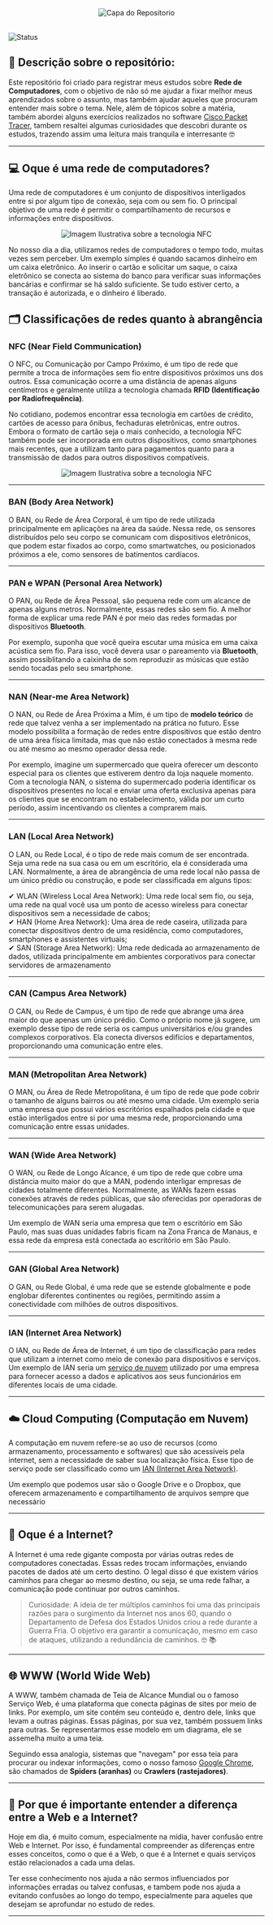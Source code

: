 <div align="center">
  <img src="https://github.com/gabrielceravoloo/Aprendendo-Redes/blob/main/Imagens/Banner.png" alt="Capa do Repositorio"> <!-- Adicionar a nova capa -->
</div>

<br>

![Status](http://img.shields.io/static/v1?label=STATUS&message=ESTUDANDO&color=yellow&style=for-the-badge)

## 📝 Descrição sobre o repositório: 

Este repositório foi criado para registrar meus estudos sobre **Rede de Computadores**, com o objetivo de não só me ajudar a fixar melhor meus aprendizados sobre o assunto, mas também ajudar aqueles que procuram entender mais sobre o tema. Nele, além de tópicos sobre a matéria, também abordei alguns exercícios realizados no software [Cisco Packet Tracer](https://www.netacad.com/cisco-packet-tracer), tambem resaltei algumas curiosidades que descobri durante os estudos, trazendo assim uma leitura mais tranquila e interresante 🤓

<hr>

## 💻 Oque é uma rede de computadores?

<!-- INICIO -->

Uma rede de computadores é um conjunto de dispositivos interligados entre si por algum tipo de conexão, seja com ou sem fio. O principal objetivo de uma rede é permitir o compartilhamento de recursos e informações entre dispositivos.

<div align="center">
  <img src="https://github.com/gabrielceravoloo/Aprendendo-Redes/blob/main/Imagens/Redes.jpeg" alt="Imagem Ilustrativa sobre a tecnologia NFC">
</div>

No nosso dia a dia, utilizamos redes de computadores o tempo todo, muitas vezes sem perceber. Um exemplo simples é quando sacamos dinheiro em um caixa eletrônico. Ao inserir o cartão e solicitar um saque, o caixa eletrônico se conecta ao sistema do banco para verificar suas informações bancárias e confirmar se há saldo suficiente. Se tudo estiver certo, a transação é autorizada, e o dinheiro é liberado. 

<!-- Adicionar introdução sobre oque é rede de computadores -->

## 🗂️ Classificações de redes quanto à abrangência

### NFC (Near Field Communication)

O NFC, ou Comunicação por Campo Próximo, é um tipo de rede que permite a troca de informações sem fio entre dispositivos próximos uns dos outros. Essa comunicação ocorre a uma distância de apenas alguns centímetros e geralmente utiliza a tecnologia chamada **RFID (Identificação por Radiofrequência)**.

No cotidiano, podemos encontrar essa tecnologia em cartões de crédito, cartões de acesso para ônibus, fechaduras eletrônicas, entre outros. Embora o formato de cartão seja o mais conhecido, a tecnologia NFC também pode ser incorporada em outros dispositivos, como smartphones mais recentes, que a utilizam tanto para pagamentos quanto para a transmissão de dados para outros dispositivos compatíveis.

<div align="center">
  <img src="https://github.com/gabrielceravoloo/Aprendendo-Redes/blob/main/Imagens/NFC.jpeg" alt="Imagem Ilustrativa sobre a tecnologia NFC">
</div>

<hr>

### BAN (Body Area Network)

O BAN, ou Rede de Área Corporal, é um tipo de rede utilizada principalmente em aplicações na área da saúde. Nessa rede, os sensores distribuídos pelo seu corpo se comunicam com dispositivos eletrônicos, que podem estar fixados ao corpo, como smartwatches, ou posicionados próximos a ele, como sensores de batimentos cardíacos.

<!--[ Adicionar uma imagem sobre o BAN ] -->

<hr>

### PAN e WPAN (Personal Area Network)

O PAN, ou Rede de Área Pessoal, são pequena rede com um alcance de apenas alguns metros. Normalmente, essas redes são sem fio. A melhor forma de explicar uma rede PAN é por meio das redes formadas por dispositivos **Bluetooth**.  

Por exemplo, suponha que você queira escutar uma música em uma caixa acústica sem fio. Para isso, você devera usar o pareamento via **Bluetooth**, assim possiblitando a caixinha de som reproduzir as músicas que estão sendo tocadas pelo seu smartphone.

<!--[ Adicionar uma imagem sobre o Bluetooth ] -->

<hr>

### NAN (Near-me Area Network)

O NAN, ou Rede de Área Próxima a Mim, é um tipo de **modelo teórico** de rede que talvez venha a ser implementado na prática no futuro. Esse modelo possibilita a formação de redes entre dispositivos que estão dentro de uma área física limitada, mas que não estão conectados à mesma rede ou até mesmo ao mesmo operador dessa rede.

Por exemplo, imagine um supermercado que queira oferecer um desconto especial para os clientes que estiverem dentro da loja naquele momento. Com a tecnologia NAN, o sistema do supermercado poderia identificar os dispositivos presentes no local e enviar uma oferta exclusiva apenas para os clientes que se encontram no estabelecimento, válida por um curto período, assim incentivando os clientes a comprarem mais.

<!--[ Adicionar uma imagem sobre o NAN ] -->

<hr>

### LAN (Local Area Network)

O LAN, ou Rede Local, é o tipo de rede mais comum de ser encontrada. Seja uma rede na sua casa ou em um escritório, ela é considerada uma LAN. Normalmente, a área de abrangência de uma rede local não passa de um único prédio ou construção, e pode ser classificada em alguns tipos:  

✔ WLAN (Wireless Local Area Network): Uma rede local sem fio, ou seja, uma rede na qual você usa um ponto de acesso wireless para conectar dispositivos sem a necessidade de cabos;  
✔ HAN (Home Area Network): Uma área de rede caseira, utilizada para conectar dispositivos dentro de uma residência, como computadores, smartphones e assistentes virtuais;  
✔ SAN (Storage Area Network): Uma rede dedicada ao armazenamento de dados, utilizada principalmente em ambientes corporativos para conectar servidores de armazenamento  

<!--[ Adicionar uma imagem sobre o LAN ] -->

<hr>

### CAN (Campus Area Network)

O CAN, ou Rede de Campus, é um tipo de rede que abrange uma área maior do que apenas um único prédio. Como o próprio nome já sugere, um exemplo desse tipo de rede seria os campus universitários e/ou grandes complexos corporativos. Ela conecta diversos edifícios e departamentos, proporcionando uma comunicação entre eles.

<!--[ Adicionar uma imagem sobre o CAN ] -->

<hr>

### MAN (Metropolitan Area Network)

O MAN, ou Área de Rede Metropolitana, é um tipo de rede que pode cobrir o tamanho de alguns bairros ou até mesmo uma cidade. Um exemplo seria uma empresa que possui vários escritórios espalhados pela cidade e que estão interligados entre si por uma mesma rede, proporcionando uma comunicação entre essas unidades.

<!--[ Adicionar uma imagem sobre o MAN ] -->

<hr>

### WAN (Wide Area Network)

O WAN, ou Rede de Longo Alcance, é um tipo de rede que cobre uma distância muito maior do que a MAN, podendo interligar empresas de cidades totalmente diferentes. Normalmente, as WANs fazem essas conexões através de redes públicas, que são oferecidas por operadoras de telecomunicações para serem alugadas.  

Um exemplo de WAN seria uma empresa que tem o escritório em São Paulo, mas suas duas unidades fabris ficam na Zona Franca de Manaus, e essa rede da empresa está conectada ao escritório em São Paulo. 

<!--[ Adicionar uma imagem sobre o WAN ] -->

<hr>

### GAN (Global Area Network)

O GAN, ou Rede Global, é uma rede que se estende globalmente e pode englobar diferentes continentes ou regiões, permitindo assim a conectividade com milhões de outros dispositivos.

<!--[ Adicionar uma imagem sobre o GAN ] -->

<hr>

### IAN (Internet Area Network)

O IAN, ou Rede de Área de Internet, é um tipo de classificação para redes que utilizam a internet como meio de conexão para dispositivos e serviços. Um exemplo de IAN seria um [serviço de nuvem]() utilizado por uma empresa para fornecer acesso a dados e aplicativos aos seus funcionários em diferentes locais de uma cidade.

<hr>

## ☁️ Cloud Computing (Computação em Nuvem)

A computação em nuvem refere-se ao uso de recursos (como armazenamento, processamento e softwares) que são acessíveis pela internet, sem a necessidade de saber sua localização física. Esse tipo de serviço pode ser classificado como um [IAN (Internet Area Network)]().  

Um exemplo que podemos usar são o Google Drive e o Dropbox, que oferecem armazenamento e compartilhamento de arquivos sempre que necessário

<!--[ Adicionar uma imagem sobre a Nuvem ] -->

<hr>

## 🛜 Oque é a Internet?

A Internet é uma rede gigante composta por várias outras redes de computadores conectadas. Essas redes trocam informações, enviando pacotes de dados até um certo destino. O legal disso é que existem vários caminhos para chegar ao mesmo destino, ou seja, se uma rede falhar, a comunicação pode continuar por outros caminhos.

<!--[ Adicionar uma imagem sobre as primeiras versões da internet ] -->

> Curiosidade: A ideia de ter múltiplos caminhos foi uma das principais razões para o surgimento da Internet nos anos 60, quando o Departamento de Defesa dos Estados Unidos criou a rede durante a Guerra Fria. O objetivo era garantir a comunicação, mesmo em caso de ataques, utilizando a redundância de caminhos. 🤓 📚

<hr>

## 🌐 WWW (World Wide Web)

A WWW, também chamada de Teia de Alcance Mundial ou o famoso Serviço Web, é uma plataforma que conecta páginas de sites por meio de links. Por exemplo, um site contém seu conteúdo e, dentro dele, links que levam a outras páginas. Essas páginas, por sua vez, também possuem links para outras. Se representarmos esse modelo em um diagrama, ele se assemelha muito a uma teia.

<!--[ Adicionar uma imagem do Google ] -->

Seguindo essa analogia, sistemas que "navegam" por essa teia para procurar ou indexar informações, como o nosso famoso [Google Chrome](www.google.com.br), são chamados de **Spiders (aranhas)** ou **Crawlers (rastejadores)**.

<hr>

## 🤔  Por que é importante entender a diferença entre a Web e a Internet?

Hoje em dia, é muito comum, especialmente na mídia, haver confusão entre Web e Internet. Por isso, é fundamental compreender as diferenças entre esses conceitos, como o que é a Web, o que é a Internet e quais serviços estão relacionados a cada uma delas.  

Ter esse conhecimento nos ajuda a não sermos influenciados por informações erradas ou talvez confusas, e tambem pode nos ajuda a evitando confusões ao longo do tempo, especialmente para aqueles que desejam se aprofundar no estudo de redes.

<hr>

<!-- CONTINUAR

### Internet
### WWW (World Wide Web)

<!-- Adicionar uma explicação para diferenciar WEB de Internet -->

<!-- Assuntos antigos que devem ser arrumados para uma melhor compreensão

## Tipos de Redes

| **Tipo de Rede** | **Descrição**                                            | **Exemplo de Uso**                                  |
|------------------|----------------------------------------------------------|-----------------------------------------------------|
| **LAN (Local Area Network)** | Rede local que conecta dispositivos em uma área geográfica limitada, como uma casa, escritório ou campus | Conexão de computadores em um escritório           |
| **MAN (Metropolitan Area Network)** | Rede que cobre uma área maior que uma LAN, geralmente uma cidade ou um campus universitário | Conexão entre diferentes escritórios em uma cidade  |
| **WAN (Wide Area Network)** | Rede que abrange grandes distâncias geográficas, conectando redes locais em diferentes regiões ou países | A Internet é o exemplo mais comum de WAN           |
| **PAN (Personal Area Network)** | Rede de curto alcance, geralmente usada para conectar dispositivos pessoais como smartphones, tablets e laptops | Conexão Bluetooth entre um smartphone e um fone de ouvido |
| **VLAN (Virtual Local Area Network)** | Rede local virtual que agrupa dispositivos em uma rede lógica, independentemente de sua localização física | Segregação de tráfego de diferentes departamentos em uma empresa |
| **WLAN (Wireless Local Area Network)** | Rede local que utiliza tecnologia sem fio para conectar dispositivos | Conexão Wi-Fi em casa ou em um café                |
| **CAN (Campus Area Network)** | Rede que conecta várias LANs em um campus, como uma universidade. | Conexão entre vários prédios de uma universidade    |
| **SAN (Storage Area Network)** | Rede especializada para conectar dispositivos de armazenamento, como servidores e unidades de disco, permitindo acesso eficiente a dados | Armazenamento em rede para servidores de dados      |
| **GAN (Global Area Network)** | Rede que cobre uma área geográfica ampla, geralmente conectando várias WANs. | Conexão de várias redes em diferentes continentes   |

<div align="center">

## Tipos de Cabos de Rede </h1>

<br>

### Cabo Direto (Para equipamentos diferentes)
![Cabo Direto](http://convexnet.com.br/wp-content/uploads/2017/07/cabo_crossover2.jpg)

### Cabo Cross-Over (Para equipamentos iguais)
![Cabo Cross-Over](https://convexnet.com.br/wp-content/uploads/2017/07/cabo_crossover1.jpg)

</div>

## Protocolos de Rede

- **ICMP (Internet Control Message Protocol)**: Protocolo usado para enviar mensagens de erro e informações operacionais
- **CSMA-CD (Carrier Sense Multiple Access with Collision Detection)**: Protocolo de controle de acesso ao meio para redes Ethernet
- **DHCP (Dynamic Host Configuration Protocol)**: Protocolo usado para atribuição dinâmica de endereços IP a dispositivos em uma rede

## Funcionalidades utilizadas em redes de computadores

-**APIPA (Automatic Private IP Addressing)**: Mecanismo que permite a dispositivos em uma rede local atribuírem a si mesmos quando não conseguem obter um endereço IP de um servidor DHCP

## Topologias de Rede

- **Topologia Estrela**: Um equipamento central (como um switch ou hub) interliga todos os dispositivos na rede
- **Topologia Anel**: Os dispositivos são conectados em um anel fechado, onde cada dispositivo tem exatamente dois vizinhos
- **Topologia Barramento**: Todos os dispositivos são conectados a um único cabo central
- **Topologia Hierárquica**: os dispositivos são organizados em uma estrutura em camadas, onde os níveis superiores controlam os níveis inferiores

## Endereços IP Especiais

| **Endereço IP**       | **Descrição**                    | **Função**                                                                                     |
|-----------------------|----------------------------------|------------------------------------------------------------------------------------------------|
| **192.168.1.0**       | Endereço de Rede                 | Identifica a própria rede. Não pode ser atribuído a nenhum dispositivo final                   |
| **192.168.1.1**       | Gateway Padrão (usualmente)      | Usado pelo roteador ou gateway para acesso à internet ou outras redes                          |
| **192.168.1.2 - 192.168.1.253** | Endereços Utilizáveis para Hosts | Endereços disponíveis para atribuição a dispositivos finais (hosts) na rede                    |
| **192.168.1.254**     | Último Endereço de Host Utilizável | Geralmente o último endereço IP disponível para atribuição a dispositivos finais na rede       |
| **192.168.1.255**     | Endereço de Broadcast            | Usado para enviar pacotes de broadcast para todos os dispositivos na rede. Não pode ser atribuído a nenhum dispositivo final |

📌 Agradecimentos
Gostaria de agradecer aos professores e criadores de conteúdo pelas excelentes explicações. Muito obrigado, vocês são demais! ❤️

Professor Alfredo Júnior
Professor Gustavo Guanabara
Professora Nattane Luíza da Costa
Professor Gabriel Torres



